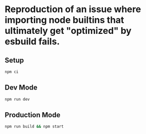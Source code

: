 Reproduction of an issue where importing node builtins that ultimately get "optimized" by esbuild fails.
==================================

## Setup
```bash
npm ci
```

## Dev Mode
```bash
npm run dev
```

## Production Mode
```bash
npm run build && npm start
```
